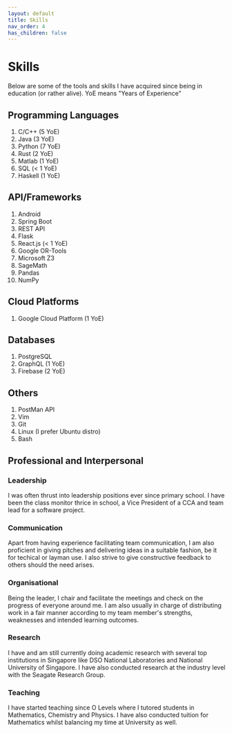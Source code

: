```yaml
---
layout: default
title: Skills
nav_order: 4
has_children: false
---
```


# Skills
Below are some of the tools and skills I have acquired since being in education (or rather alive). YoE means "Years of Experience"

## Programming Languages
1. C/C++ (5 YoE)
2. Java (3 YoE)
3. Python (7 YoE)
4. Rust (2 YoE)
5. Matlab (1 YoE)
6. SQL (< 1 YoE)
7. Haskell (1 YoE)

## API/Frameworks
1. Android
2. Spring Boot
3. REST API
4. Flask
5. React.js (< 1 YoE)
6. Google OR-Tools
7. Microsoft Z3
8. SageMath
9. Pandas
10. NumPy

## Cloud Platforms 
1. Google Cloud Platform (1 YoE)

## Databases
1. PostgreSQL
2. GraphQL (1 YoE)
3. Firebase (2 YoE)

## Others
1. PostMan API
2. Vim
3. Git
4. Linux (I prefer Ubuntu distro)
5. Bash

## Professional and Interpersonal

### Leadership
I was often thrust into leadership positions ever since primary school. I have been the class monitor thrice in school, a Vice President of a CCA and team lead for a software project.

### Communication
Apart from having experience facilitating team communication, I am also proficient in giving pitches and delivering ideas in a suitable fashion, be it for techical or layman use. I also strive to give constructive feedback to others should the need arises.

### Organisational
Being the leader, I chair and facilitate the meetings and check on the progress of everyone around me. I am also usually in charge of distributing work in a fair manner according to my team member's strengths, weaknesses and intended learning outcomes.

### Research
I have and am still currently doing academic research with several top institutions in Singapore like DSO National Laboratories and National University of Singapore. I have also conducted research at the industry level with the Seagate Research Group.

### Teaching
I have started teaching since O Levels where I tutored students in Mathematics, Chemistry and Physics. I have also conducted tuition for Mathematics whilst balancing my time at University as well.
